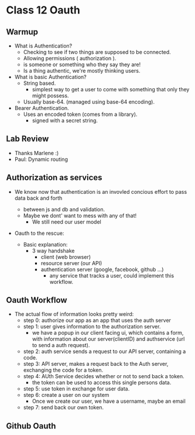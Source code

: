 # Class 12 Oauth

## Warmup
- What is Authentication?
  - Checking to see if two things are supposed to be connected.
  - Allowing permissions ( authorization ).
  - is someone or something who they say they are!
  - Is a thing authentic, we're mostly thinking users.
- What is basic Authentication?
  - String based.
    - simplest way to get a user to come with something that only they might possess.
  - Usually base-64. (managed using base-64 encoding).
- Bearer Authentication.
  - Uses an encoded token (comes from a library).
    - signed with a secret string.

## Lab Review
- Thanks Marlene :)
- Paul: Dynamic routing

## Authorization as services
- We know now that authentication is an invovled concious effort to pass data back and forth
  - between js and db and validation.
  - Maybe we dont' want to mess with any of that!
    - We still need our user model

- Oauth to the rescue:
  - Basic explanation:
    - 3 way handshake
      - client (web browser)
      - resource server (our API)
      - authentication server (google, facebook, github ...)
        - any service that tracks a user, could implement this workflow.

## Oauth Workflow

 - The actual flow of information looks pretty weird:
   - step 0: authorize our app as an app that uses the auth server
   - step 1: user gives information to the authorization server.
     - we have a popup in our client facing ui, which contains a form, with information about our server(clientID) and authservice (url to send a auth request).
   - step 2: auth service sends a request to our API server, containing a code.
   - step 3:  API server, makes a request back to the Auth server, exchanging the code for a token.
   - step 4: AUth Service decides whether or not to send back a token.
     - the token can be used to access this single persons data.
   - step 5: use token in exchange for user data.
   - step 6: create a user on our system
     - Once we create our user, we have a username, maybe an email
   - step 7: send back our own token.


## Github Oauth

